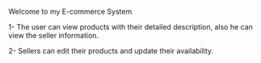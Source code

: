 Welcome to my E-commerce System

1- The user can view products with their detailed description, also he can view the seller information.

2- Sellers can edit their products and update their availability.